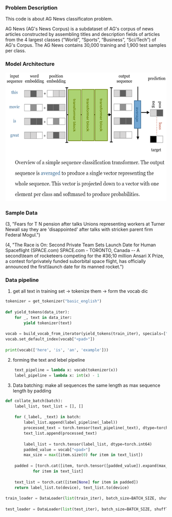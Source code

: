 ### Problem Description

This code is about AG News classificaton problem. 

AG News (AG's News Corpus) is a subdataset of AG's corpus of news articles constructed by assembling titles and description fields of articles from the 4 largest classes (“World”, “Sports”, “Business”, “Sci/Tech”) of AG's Corpus. The AG News contains 30,000 training and 1,900 test samples per class.

### Model Architecture
<img src="../../assets/sequenceClassifier.png"  width="600" height="400">

### Sample Data 

(3, "Fears for T N pension after talks Unions representing workers at Turner
Newall say they are 'disappointed' after talks with stricken parent firm Federal
Mogul.")


(4, "The Race is On: Second Private Team Sets Launch Date for Human
Spaceflight (SPACE.com) SPACE.com - TORONTO, Canada -- A second\\team of
rocketeers competing for the  #36;10 million Ansari X Prize, a contest
for\\privately funded suborbital space flight, has officially announced
the first\\launch date for its manned rocket.")

### Data pipeline

1. get all text in training set -> tokenize them -> form the vocab dic 

```python
tokenizer = get_tokenizer("basic_english")

def yield_tokens(data_iter):
    for _, text in data_iter:
        yield tokenizer(text)

vocab = build_vocab_from_iterator(yield_tokens(train_iter), specials=["<pad>"])
vocab.set_default_index(vocab["<pad>"])

print(vocab(['here', 'is', 'an', 'example']))
```

2. forming the text and lebel pipeline

```python
    text_pipeline = lambda x: vocab(tokenizer(x))
    label_pipeline = lambda x: int(x) - 1
```

3. Data batching: make all sequences the same length as max sequence length by padding

```python
def collate_batch(batch):
    label_list, text_list = [], []
    
    for (_label, _text) in batch:
        label_list.append(label_pipeline(_label))
        processed_text = torch.tensor(text_pipeline(_text), dtype=torch.int64)
        text_list.append(processed_text)

        label_list = torch.tensor(label_list, dtype=torch.int64)
        padded_value = vocab["<pad>"]
        max_size = max([item.size(0) for item in text_list])

    padded = [torch.cat([item, torch.tensor([padded_value]).expand(max_size - len(item))])
            for item in text_list]

    text_list = torch.cat([item[None] for item in padded])
    return label_list.to(device), text_list.to(device)

train_loader = DataLoader(list(train_iter), batch_size=BATCH_SIZE, shuffle=True,collate_fn=collate_batch)

test_loader = DataLoader(list(test_iter), batch_size=BATCH_SIZE, shuffle=True, collate_fn=collate_batch)
```

    
